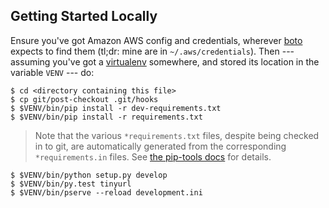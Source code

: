 Getting Started Locally
-----------------------

Ensure you've got Amazon AWS config and credentials,
wherever
[boto](https://boto3.readthedocs.io/en/latest/guide/quickstart.html#configuration) expects
to find them (tl;dr: mine are in `~/.aws/credentials`).  Then ---
assuming you've got
a [virtualenv](https://virtualenv.pypa.io/en/latest/) somewhere, and
stored its location in the variable `VENV` --- do:

    $ cd <directory containing this file>
    $ cp git/post-checkout .git/hooks
    $ $VENV/bin/pip install -r dev-requirements.txt
    $ $VENV/bin/pip install -r requirements.txt

> Note that the various `*requirements.txt` files, despite being
> checked in to git, are automatically generated from the
> corresponding `*requirements.in` files.  See
> [the pip-tools docs](https://github.com/nvie/pip-tools) for details.

    $ $VENV/bin/python setup.py develop
    $ $VENV/bin/py.test tinyurl
    $ $VENV/bin/pserve --reload development.ini
